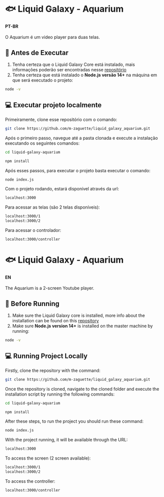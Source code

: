 # 🐟 Liquid Galaxy - Aquarium

#### PT-BR
O Aquarium é um video player para duas telas.

## 📝 Antes de Executar
1. Tenha certeza que o Liquid Galaxy Core está instalado, mais informações poderão ser encontradas nesse [repositório](https://github.com/LiquidGalaxyLAB/liquid-galaxy)
2. Tenha certeza que está instalado o **Node.js versão 14+** na máquina em que será executado o projeto:
```bash
node -v
```

## 💻 Executar projeto localmente
Primeiramente, clone esse repositório com o comando:
```bash
git clone https://github.com/m-zaguette/liquid_galaxy_aquarium.git
```
Após o primeiro passo, navegue até a pasta clonada e execute a instalação executando os seguintes comandos:
```bash
cd liquid-galaxy-aquarium

npm install
``` 
Após esses passos, para executar o projeto basta executar o comando:
```bash
node index.js
```

Com o projeto rodando, estará disponível através da url:
```bash
localhost:3000
```
Para acessar as telas (são 2 telas disponíveis):
```bash
localhost:3000/1
localhost:3000/2
```
Para acessar o controlador:
```bash
localhost:3000/controller
```

# 🐟 Liquid Galaxy - Aquarium

#### EN
The Aquarium is a 2-screen Youtube player. 

## 📝 Before Running
1. Make sure the Liquid Galaxy core is installed, more info about the installation can be found on this [repository](https://github.com/LiquidGalaxyLAB/liquid-galaxy)
2. Make sure **Node.js version 14+** is installed on the master machine by running:
```bash
node -v
```

## 💻 Running Project Locally
Firstly, clone the repository with the command:
```bash
git clone https://github.com/m-zaguette/liquid_galaxy_aquarium.git
```

Once the repository is cloned, navigate to the cloned folder and execute the installation script by running the following commands:
```bash
cd liquid-galaxy-aquarium

npm install
``` 
After these steps, to run the project you should run these command:
```bash
node index.js
```
With the project running, it will be available through the URL:
```bash
localhost:3000
```
To access the screen (2 screen available):
```bash
localhost:3000/1
localhost:3000/2
```
To access the controller:
```bash
localhost:3000/controller
```